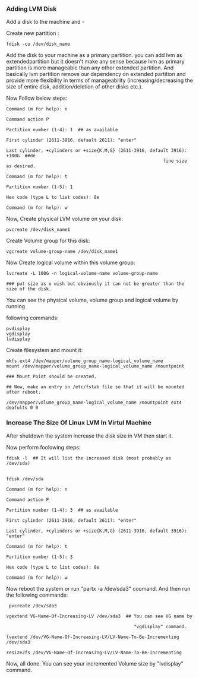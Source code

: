 ### Adding LVM Disk

Add a disk to the machine and -

Create new partition :

```
fdisk -cu /dev/disk_name
```

Add the disk to your machine as a primary partition. you can add lvm as extendedpartition but it doesn't make any sense because lvm as primary partition is more
manageable than any other extended partition. And basically lvm partition remove
our dependency on extended partition and provide more flexibility in terms of
manageability (increasing/decreasing the size of entire disk, addition/deletion
of other disks etc.).

Now Follow below steps:

```
Command (m for help): n

Command action P

Partition number (1-4): 1  ## as available

First cylinder (2611-3916, default 2611): "enter"

Last cylinder, +cylinders or +size{K,M,G} (2611-3916, default 3916): +100G  ##de  
                                                           fine size as desired.

Command (m for help): t

Partition number (1-5): 1

Hex code (type L to list codes): 8e

Command (m for help): w

```



Now, Create physical LVM volume on your disk:

```
pvcreate /dev/disk_name1
```

Create Volume group for this disk:

```
vgcreate volume-group-name /dev/disk_name1
```

Now Create logical volume within this volume group:

```
lvcreate -L 100G -n logical-volume-name volume-group-name 

### put size as u wish but obviously it can not be greater than the size of the disk.
```

You can see the physical volume, volume group and logical volume by running 

following commands:

```
pvdisplay
vgdisplay
lvdisplay
```

Create filesystem and mount it:

```
mkfs.ext4 /dev/mapper/volume_group_name-logical_volume_name
mount /dev/mapper/volume_group_name-logical_volume_name /mountpoint

### Mount Point should be created.

## Now, make an entry in /etc/fstab file so that it will be mounted after reboot.

/dev/mapper/volume_group_name-logical_volume_name /mountpoint ext4 deafults 0 0
```

### Increase The Size Of Linux LVM In Virtul Machine

After shutdown the system increase the disk size in VM then start it.

Now perform foolowing steps:

```
fdisk -l  ## It will list the increased disk (most probably as /dev/sda)
```

```

fdisk /dev/sda 

Command (m for help): n

Command action P

Partition number (1-4): 3  ## as available

First cylinder (2611-3916, default 2611): "enter"

Last cylinder, +cylinders or +size{K,M,G} (2611-3916, default 3916): "enter"

Command (m for help): t

Partition number (1-5): 3

Hex code (type L to list codes): 8e

Command (m for help): w 
```

Now reboot the system or run "partx -a /dev/sda3" coomand. And then run the following commands:

```
 pvcreate /dev/sda3

vgextend VG-Name-Of-Increasing-LV /dev/sda3  ## You can see VG name by 

                                                "vgdisplay" command.

lvextend /dev/VG-Name-Of-Increasing-LV/LV-Name-To-Be-Incrementing /dev/sda3

resize2fs /dev/VG-Name-Of-Increasing-LV/LV-Name-To-Be-Incrementing

```

Now, all done. You can see your incremented Volume size by "lvdisplay" command.






